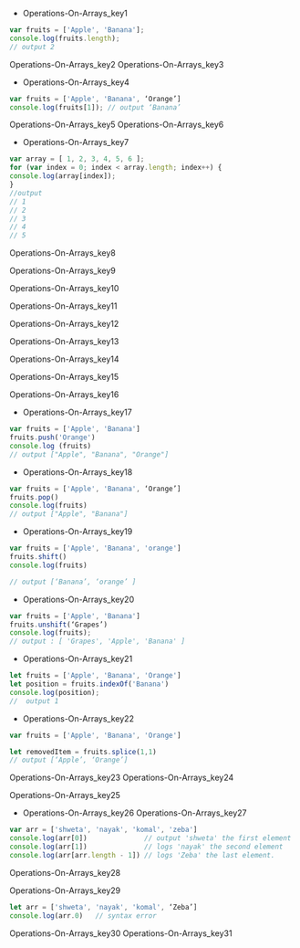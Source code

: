 - Operations-On-Arrays_key1
```javascript
var fruits = ['Apple', 'Banana'];
console.log(fruits.length); 
// output 2
```

Operations-On-Arrays_key2
Operations-On-Arrays_key3


- Operations-On-Arrays_key4
```javascript
var fruits = ['Apple', 'Banana', ‘Orange’]
console.log(fruits[1]); // output ‘Banana’
```
Operations-On-Arrays_key5
Operations-On-Arrays_key6


- Operations-On-Arrays_key7
```javascript
var array = [ 1, 2, 3, 4, 5, 6 ];
for (var index = 0; index < array.length; index++) {
console.log(array[index]);
}
//output
// 1
// 2
// 3
// 4
// 5
```
    
Operations-On-Arrays_key8
    
Operations-On-Arrays_key9


Operations-On-Arrays_key10


Operations-On-Arrays_key11


Operations-On-Arrays_key12


Operations-On-Arrays_key13


Operations-On-Arrays_key14


Operations-On-Arrays_key15


Operations-On-Arrays_key16


 
 
- Operations-On-Arrays_key17
```javascript
var fruits = ['Apple', 'Banana']
fruits.push('Orange')
console.log (fruits)
// output ["Apple", "Banana", "Orange"]
```
- Operations-On-Arrays_key18
```javascript
var fruits = ['Apple', 'Banana', ‘Orange’]
fruits.pop()
console.log(fruits)
// output ["Apple", "Banana"]
```

- Operations-On-Arrays_key19
```javascript
var fruits = ['Apple', 'Banana', 'orange']
fruits.shift()
console.log(fruits)

// output [‘Banana’, ‘orange’ ]
```
- Operations-On-Arrays_key20
```javascript
var fruits = ['Apple', 'Banana']
fruits.unshift(‘Grapes’)
console.log(fruits);
// output : [ 'Grapes', 'Apple', 'Banana' ]
```
- Operations-On-Arrays_key21
```javascript
let fruits = ['Apple', 'Banana', 'Orange']
let position = fruits.indexOf('Banana')
console.log(position);
//  output 1
```
- Operations-On-Arrays_key22
```javascript
var fruits = ['Apple', 'Banana', 'Orange']

let removedItem = fruits.splice(1,1)
// output [‘Apple’, ‘Orange’]
```

Operations-On-Arrays_key23
Operations-On-Arrays_key24


Operations-On-Arrays_key25

 
- Operations-On-Arrays_key26
Operations-On-Arrays_key27


```javascript
var arr = ['shweta', 'nayak', 'komal', 'zeba']
console.log(arr[0])              // output 'shweta' the first element
console.log(arr[1])              // logs 'nayak' the second element
console.log(arr[arr.length - 1]) // logs 'Zeba' the last element. 
```

Operations-On-Arrays_key28


Operations-On-Arrays_key29
```javascript
let arr = ['shweta', 'nayak', 'komal', ‘Zeba’]
console.log(arr.0)   // syntax error
```
Operations-On-Arrays_key30
Operations-On-Arrays_key31
